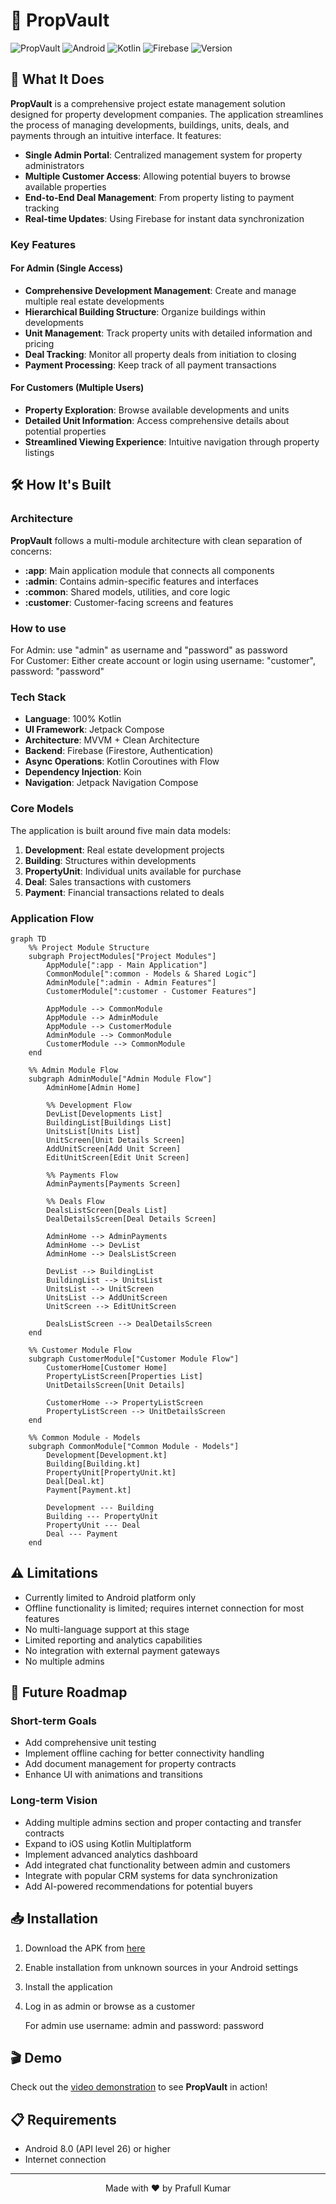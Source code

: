 # 🏢 PropVault


![PropVault](https://img.shields.io/badge/PropVault-blue)
![Android](https://img.shields.io/badge/Platform-Android-brightgreen)
![Kotlin](https://img.shields.io/badge/Language-Kotlin-orange)
![Firebase](https://img.shields.io/badge/Backend-Firebase-yellow)
![Version](https://img.shields.io/badge/Version-1.0.0-lightgrey)

## 📱 What It Does

**PropVault** is a comprehensive project estate management solution designed for property development companies. The application streamlines the process of managing developments, buildings, units, deals, and payments through an intuitive interface. It features:

* **Single Admin Portal**: Centralized management system for property administrators  
* **Multiple Customer Access**: Allowing potential buyers to browse available properties  
* **End-to-End Deal Management**: From property listing to payment tracking  
* **Real-time Updates**: Using Firebase for instant data synchronization  

### Key Features

#### For Admin (Single Access)

- **Comprehensive Development Management**: Create and manage multiple real estate developments  
- **Hierarchical Building Structure**: Organize buildings within developments  
- **Unit Management**: Track property units with detailed information and pricing  
- **Deal Tracking**: Monitor all property deals from initiation to closing  
- **Payment Processing**: Keep track of all payment transactions  

#### For Customers (Multiple Users)

- **Property Exploration**: Browse available developments and units  
- **Detailed Unit Information**: Access comprehensive details about potential properties  
- **Streamlined Viewing Experience**: Intuitive navigation through property listings  

## 🛠️ How It's Built

### Architecture

**PropVault** follows a multi-module architecture with clean separation of concerns:

- **:app**: Main application module that connects all components  
- **:admin**: Contains admin-specific features and interfaces  
- **:common**: Shared models, utilities, and core logic  
- **:customer**: Customer-facing screens and features  

### How to use

For Admin: use "admin" as username and "password" as password  
For Customer: Either create account or login using username: "customer", password: "password"  

### Tech Stack

- **Language**: 100% Kotlin  
- **UI Framework**: Jetpack Compose  
- **Architecture**: MVVM + Clean Architecture  
- **Backend**: Firebase (Firestore, Authentication)  
- **Async Operations**: Kotlin Coroutines with Flow  
- **Dependency Injection**: Koin  
- **Navigation**: Jetpack Navigation Compose  

### Core Models

The application is built around five main data models:

1. **Development**: Real estate development projects  
2. **Building**: Structures within developments  
3. **PropertyUnit**: Individual units available for purchase  
4. **Deal**: Sales transactions with customers  
5. **Payment**: Financial transactions related to deals  

### Application Flow

```mermaid
graph TD
    %% Project Module Structure
    subgraph ProjectModules["Project Modules"]
        AppModule[":app - Main Application"]
        CommonModule[":common - Models & Shared Logic"]
        AdminModule[":admin - Admin Features"]
        CustomerModule[":customer - Customer Features"]
        
        AppModule --> CommonModule
        AppModule --> AdminModule
        AppModule --> CustomerModule
        AdminModule --> CommonModule
        CustomerModule --> CommonModule
    end

    %% Admin Module Flow
    subgraph AdminModule["Admin Module Flow"]
        AdminHome[Admin Home]
        
        %% Development Flow
        DevList[Developments List]
        BuildingList[Buildings List]
        UnitsList[Units List]
        UnitScreen[Unit Details Screen]
        AddUnitScreen[Add Unit Screen]
        EditUnitScreen[Edit Unit Screen]
        
        %% Payments Flow
        AdminPayments[Payments Screen]
        
        %% Deals Flow
        DealsListScreen[Deals List]
        DealDetailsScreen[Deal Details Screen]
        
        AdminHome --> AdminPayments
        AdminHome --> DevList
        AdminHome --> DealsListScreen
        
        DevList --> BuildingList
        BuildingList --> UnitsList 
        UnitsList --> UnitScreen
        UnitsList --> AddUnitScreen
        UnitScreen --> EditUnitScreen
        
        DealsListScreen --> DealDetailsScreen
    end
    
    %% Customer Module Flow
    subgraph CustomerModule["Customer Module Flow"]
        CustomerHome[Customer Home]
        PropertyListScreen[Properties List]
        UnitDetailsScreen[Unit Details]
        
        CustomerHome --> PropertyListScreen
        PropertyListScreen --> UnitDetailsScreen
    end
    
    %% Common Module - Models
    subgraph CommonModule["Common Module - Models"]
        Development[Development.kt]
        Building[Building.kt]
        PropertyUnit[PropertyUnit.kt]
        Deal[Deal.kt]
        Payment[Payment.kt]
        
        Development --- Building
        Building --- PropertyUnit
        PropertyUnit --- Deal
        Deal --- Payment
    end
```

## ⚠️ Limitations

- Currently limited to Android platform only  
- Offline functionality is limited; requires internet connection for most features  
- No multi-language support at this stage  
- Limited reporting and analytics capabilities  
- No integration with external payment gateways  
- No multiple admins  

## 🚀 Future Roadmap

### Short-term Goals

- Add comprehensive unit testing  
- Implement offline caching for better connectivity handling  
- Add document management for property contracts  
- Enhance UI with animations and transitions  

### Long-term Vision

- Adding multiple admins section and proper contacting and transfer contracts  
- Expand to iOS using Kotlin Multiplatform  
- Implement advanced analytics dashboard  
- Add integrated chat functionality between admin and customers  
- Integrate with popular CRM systems for data synchronization  
- Add AI-powered recommendations for potential buyers  

## 📥 Installation

1. Download the APK from [here](https://drive.google.com/file/d/1nN3_P0IjP0si6kLQ_avVdUz10Wr4Zme0/view?usp=sharing)  
2. Enable installation from unknown sources in your Android settings  
3. Install the application  
4. Log in as admin or browse as a customer  

   For admin use username: admin and password: password  

## 🎬 Demo

Check out the [video demonstration](https://drive.google.com/file/d/1bSxdPi0EWtsKz7fS-Y0AjxyVrt2SG39F/view?usp=sharing) to see **PropVault** in action!

## 📋 Requirements

- Android 8.0 (API level 26) or higher  
- Internet connection  

---

<p align="center">
  Made with ❤️ by Prafull Kumar
</p>


